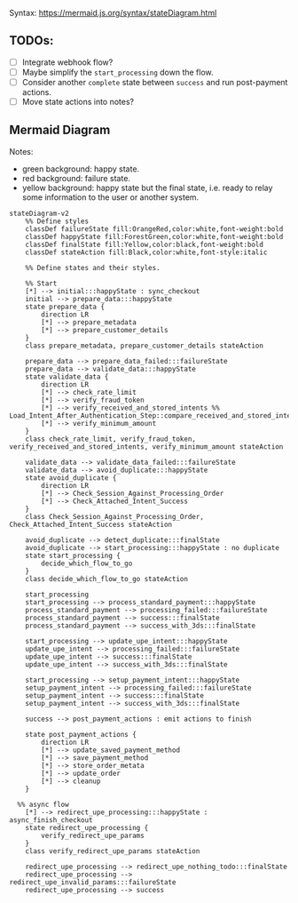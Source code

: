 Syntax: https://mermaid.js.org/syntax/stateDiagram.html

## TODOs: 

- [ ] Integrate webhook flow? 
- [ ] Maybe simplify the `start_processing` down the flow.
- [ ] Consider another `complete` state between `success` and run post-payment actions.
- [ ] Move state actions into notes?

## Mermaid Diagram 

Notes: 

- green background: happy state.
- red background: failure state.
- yellow background: happy state but the final state, i.e. ready to relay some information to the user or another system.

```mermaid
stateDiagram-v2
	%% Define styles
	classDef failureState fill:OrangeRed,color:white,font-weight:bold
	classDef happyState fill:ForestGreen,color:white,font-weight:bold
	classDef finalState fill:Yellow,color:black,font-weight:bold
	classDef stateAction fill:Black,color:white,font-style:italic

	%% Define states and their styles. 

	%% Start
	[*] --> initial:::happyState : sync_checkout
	initial --> prepare_data:::happyState
	state prepare_data {
		direction LR
		[*] --> prepare_metadata
		[*] --> prepare_customer_details
	}
	class prepare_metadata, prepare_customer_details stateAction
	
	prepare_data --> prepare_data_failed:::failureState
	prepare_data --> validate_data:::happyState
	state validate_data {
 		direction LR
		[*] --> check_rate_limit
		[*] --> verify_fraud_token
		[*] --> verify_received_and_stored_intents %% Load_Intent_After_Authentication_Step::compare_received_and_stored_intents
		[*] --> verify_minimum_amount
	}
	class check_rate_limit, verify_fraud_token, verify_received_and_stored_intents, verify_minimum_amount stateAction

	validate_data --> validate_data_failed:::failureState
	validate_data --> avoid_duplicate:::happyState
	state avoid_duplicate {
		direction LR
		[*] --> Check_Session_Against_Processing_Order
		[*] --> Check_Attached_Intent_Success
	}
	class Check_Session_Against_Processing_Order, Check_Attached_Intent_Success stateAction

	avoid_duplicate --> detect_duplicate:::finalState 
	avoid_duplicate --> start_processing:::happyState : no duplicate
	state start_processing {
		decide_which_flow_to_go
	}
	class decide_which_flow_to_go stateAction

	start_processing
	start_processing --> process_standard_payment:::happyState
	process_standard_payment --> processing_failed:::failureState
	process_standard_payment --> success:::finalState
	process_standard_payment --> success_with_3ds:::finalState

	start_processing --> update_upe_intent:::happyState
	update_upe_intent --> processing_failed:::failureState
	update_upe_intent --> success:::finalState
	update_upe_intent --> success_with_3ds:::finalState

	start_processing --> setup_payment_intent:::happyState
	setup_payment_intent --> processing_failed:::failureState
	setup_payment_intent --> success:::finalState
	setup_payment_intent --> success_with_3ds:::finalState

	success --> post_payment_actions : emit actions to finish

	state post_payment_actions {
		direction LR
		[*] --> update_saved_payment_method
		[*] --> save_payment_method
		[*] --> store_order_metata
		[*] --> update_order
		[*] --> cleanup
	}

  %% async flow
	[*] --> redirect_upe_processing:::happyState : async_finish_checkout
	state redirect_upe_processing {
		verify_redirect_upe_params
	}
	class verify_redirect_upe_params stateAction

	redirect_upe_processing --> redirect_upe_nothing_todo:::finalState
	redirect_upe_processing --> redirect_upe_invalid_params:::failureState
	redirect_upe_processing --> success
```
